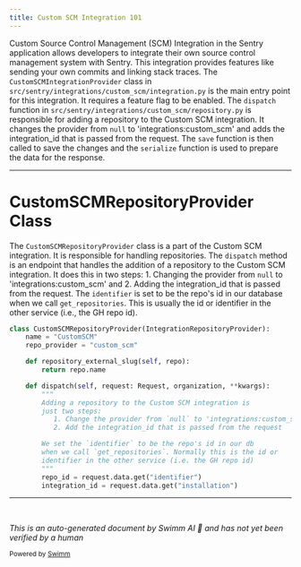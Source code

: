 ```yaml
---
title: Custom SCM Integration 101
---
```

Custom Source Control Management (SCM) Integration in the Sentry application allows developers to integrate their own source control management system with Sentry. This integration provides features like sending your own commits and linking stack traces. The `CustomSCMIntegrationProvider` class in `src/sentry/integrations/custom_scm/integration.py` is the main entry point for this integration. It requires a feature flag to be enabled. The `dispatch` function in `src/sentry/integrations/custom_scm/repository.py` is responsible for adding a repository to the Custom SCM integration. It changes the provider from `null` to 'integrations:custom_scm' and adds the integration_id that is passed from the request. The `save` function is then called to save the changes and the `serialize` function is used to prepare the data for the response.

<SwmSnippet path="/src/sentry/integrations/custom_scm/repository.py" line="10">

---

# CustomSCMRepositoryProvider Class

The `CustomSCMRepositoryProvider` class is a part of the Custom SCM integration. It is responsible for handling repositories. The `dispatch` method is an endpoint that handles the addition of a repository to the Custom SCM integration. It does this in two steps: 1. Changing the provider from `null` to 'integrations:custom_scm' and 2. Adding the integration_id that is passed from the request. The `identifier` is set to be the repo's id in our database when we call `get_repositories`. This is usually the id or identifier in the other service (i.e., the GH repo id).

```python
class CustomSCMRepositoryProvider(IntegrationRepositoryProvider):
    name = "CustomSCM"
    repo_provider = "custom_scm"

    def repository_external_slug(self, repo):
        return repo.name

    def dispatch(self, request: Request, organization, **kwargs):
        """
        Adding a repository to the Custom SCM integration is
        just two steps:
           1. Change the provider from `null` to 'integrations:custom_scm'
           2. Add the integration_id that is passed from the request

        We set the `identifier` to be the repo's id in our db
        when we call `get_repositories`. Normally this is the id or
        identifier in the other service (i.e. the GH repo id)
        """
        repo_id = request.data.get("identifier")
        integration_id = request.data.get("installation")

```

---

</SwmSnippet>

&nbsp;

*This is an auto-generated document by Swimm AI 🌊 and has not yet been verified by a human*

<SwmMeta version="3.0.0" repo-id="Z2l0aHViJTNBJTNBZGVtby1zZW50cnklM0ElM0Fzd2ltbWlv" repo-name="demo-sentry"><sup>Powered by [Swimm](/)</sup></SwmMeta>
